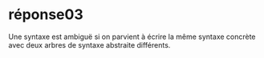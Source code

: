 réponse03
==========

Une syntaxe est ambiguë si on parvient à écrire la même syntaxe concrète avec deux arbres de syntaxe abstraite différents.
